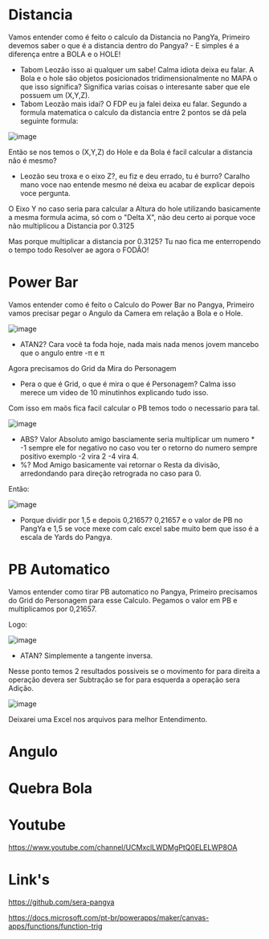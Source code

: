# Distancia
Vamos entender como é feito o calculo da Distancia no PangYa, Primeiro devemos saber o que é a distancia dentro do Pangya? - E simples é a diferença entre a BOLA e o HOLE!
- Tabom Leozão isso ai qualquer um sabe! Calma idiota deixa eu falar.
A Bola e o hole são objetos posicionados tridimensionalmente no MAPA o que isso significa? Significa varias coisas o interesante saber que ele possuem um (X,Y,Z).
- Tabom Leozão mais idai? O FDP eu ja falei deixa eu falar.
Segundo a formula matematica o calculo da distancia entre 2 pontos se dá pela seguinte formula:

![image](https://user-images.githubusercontent.com/82356894/141707863-b25b5a69-8fce-42c0-ac7a-bd8c7cd46b5a.png)

Então se nos temos o (X,Y,Z) do Hole e da Bola é facil calcular a distancia não é mesmo?

- Leozão seu troxa e o eixo Z?, eu fiz e deu errado, tu é burro? Caralho mano voce nao entende mesmo né deixa eu acabar de explicar depois voce pergunta.

O Eixo Y no caso seria para calcular a Altura do hole utilizando basicamente a mesma formula acima, só com o "Delta X", não deu certo ai porque voce não multiplicou a Distancia por 0.3125

Mas porque multiplicar a distancia por 0.3125? Tu nao fica me enterropendo o tempo todo Resolver ae agora o FODÃO!

# Power Bar
Vamos entender como é feito o Calculo do Power Bar no Pangya, Primeiro vamos precisar pegar o Angulo da Camera em relação a Bola e o Hole.

![image](https://user-images.githubusercontent.com/82356894/141709460-47943b12-1d82-4af7-b24d-f94d2c34e9c6.png)

- ATAN2? Cara você ta foda hoje, nada mais nada menos jovem mancebo que o angulo entre -π e π

Agora precisamos do Grid da Mira do Personagem
- Pera o que é Grid, o que é mira o que é Personagem? Calma isso merece um video de 10 minutinhos explicando tudo isso.

Com isso em maõs fica facil calcular o PB temos todo o necessario para tal.

![image](https://user-images.githubusercontent.com/82356894/141711818-9fd306d1-a90c-45ae-b8bb-74ab9e7cac99.png)
- ABS? Valor Absoluto amigo basciamente seria multiplicar um numero * -1 sempre ele for negativo no caso vou ter o retorno do numero sempre positivo exemplo -2 vira 2 -4 vira 4.
- %? Mod Amigo basicamente vai retornar o Resta da divisão, arredondando para direção retrograda no caso para 0.

Então:

![image](https://user-images.githubusercontent.com/82356894/141710816-bc3f2568-4ea8-49c1-8ad9-450a39d5e3dd.png)

- Porque dividir por 1,5 e depois 0,21657? 0,21657 e o valor de PB no PangYa e 1,5 se voce mexe com calc excel sabe muito bem que isso é a escala de Yards do Pangya.

# PB Automatico
Vamos entender como tirar PB automatico no Pangya, Primeiro precisamos do Grid do Personagem para esse Calculo.
Pegamos o valor em PB e multiplicamos por 0,21657.

Logo:

![image](https://user-images.githubusercontent.com/82356894/141713365-6948173d-807e-4b3e-9ea3-5a24ad8d929a.png)
- ATAN? Simplemente a tangente inversa.

Nesse ponto temos 2 resultados possiveis se o movimento for para direita a operação devera ser Subtração se for para esquerda a operação sera Adição.

![image](https://user-images.githubusercontent.com/82356894/141713744-a90e10b5-530f-4162-b6c6-e9e501a2232e.png)

Deixarei uma Excel nos arquivos para melhor Entendimento.

# Angulo

# Quebra Bola

# Youtube
https://www.youtube.com/channel/UCMxclLWDMgPtQ0ELELWP8OA
# Link's
https://github.com/sera-pangya

https://docs.microsoft.com/pt-br/powerapps/maker/canvas-apps/functions/function-trig

